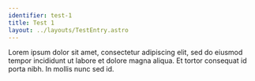 ```yaml
---
identifier: test-1
title: Test 1
layout: ../layouts/TestEntry.astro
---
```

Lorem ipsum dolor sit amet, consectetur adipiscing elit, sed do eiusmod tempor incididunt ut labore et dolore magna aliqua. Et tortor consequat id porta nibh. In mollis nunc sed id.